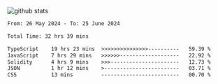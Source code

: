 
![github stats](https://github-readme-stats.vercel.app/api?username=realmahd1&show_icons=true&theme=codeSTACKr&hide_rank=true&count_private=true)

<!--START_SECTION:waka-->

```txt
From: 26 May 2024 - To: 25 June 2024

Total Time: 32 hrs 39 mins

TypeScript    19 hrs 23 mins  >>>>>>>>>>>>>>>----------   59.39 %
JavaScript    7 hrs 29 mins   >>>>>>-------------------   22.92 %
Solidity      4 hrs 9 mins    >>>----------------------   12.73 %
JSON          1 hr 12 mins    >------------------------   03.71 %
CSS           13 mins         -------------------------   00.70 %
```

<!--END_SECTION:waka-->
